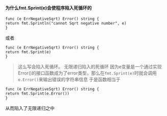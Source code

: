 #### 为什么fmt.Sprint(e)会使程序陷入死循环的
```
func (e ErrNegativeSqrt) Error() string {
return fmt.Sprintln("cannot Sqrt negative number", e)
}
```
或者
```
func (e ErrNegativeSqrt) Error() string {
return fmt.Sprint(e)
}
```
> 这么写会陷入死循环。
> 无限递归陷入的死循环
> 因为e变量是一个通过实现Error()的接口函数成为了error类型，那么在```fmt.Sprint(e)```时就会调用```e.Error()```来输出错误的字符串信息
于是函数相当于
```
func (e ErrNegativeSqrt) Error() string {
return fmt.Sprint(e.Error())
}
```
从而陷入了无限递归之中

